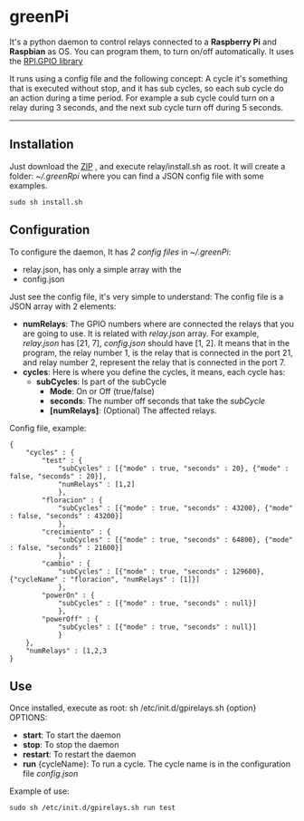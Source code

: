 greenPi
===================

It's a python daemon  to control relays connected to a **Raspberry Pi** and **Raspbian** as OS.
You can program them, to turn on/off automatically.
It uses the [RPI.GPIO library](https://pypi.python.org/pypi/RPi.GPIO)

It runs using a config file and the following concept:
A cycle it's something that is executed without stop, and it has sub cycles, so each sub cycle do an action during a time period. For example a sub cycle could turn on a relay during 3 seconds, and the next sub cycle turn off during 5 seconds.

----------


Installation
-------------

Just download the [ZIP](https://github.com/nearlg/greenPi/archive/master.zip) , and execute relay/install.sh as root.
It will create a folder: *~/.greenRpi* where you can find a JSON config file with some examples.

    sudo sh install.sh

Configuration
-------------

To configure the daemon, It has *2 config files* in *~/.greenPi*:

 - relay.json, has only a simple array with the 
 - config.json

Just see the config file, it's very simple to understand:
The config file is a JSON array with 2 elements:

 - **numRelays**: The GPIO numbers where are connected the relays that you are going to use. It is related with *relay.json* array. For example, *relay.json* has [21, 7], *config.json* should have [1, 2]. It means that in the program, the relay number 1, is the relay that is connected in the port 21, and relay number 2, represent the relay that is connected in the port 7.
 - **cycles**: Here is where you define the cycles, it means, each cycle has:
	 - **subCycles**: Is part of the subCycle
		 - **Mode**: On or Off (true/false)
		 - **seconds**: The number off seconds that take the *subCycle*
		 - **[numRelays]**: (Optional) The affected relays.

Config file, example:


    {
        "cycles" : {
            "test" : {
                "subCycles" : [{"mode" : true, "seconds" : 20}, {"mode" : false, "seconds" : 20}],
                "numRelays" : [1,2]
                },
            "floracion" : {
                "subCycles" : [{"mode" : true, "seconds" : 43200}, {"mode" : false, "seconds" : 43200}]
                },
            "crecimiento" : {
                "subCycles" : [{"mode" : true, "seconds" : 64800}, {"mode" : false, "seconds" : 21600}]
                },
            "cambio" : {
                "subCycles" : [{"mode" : true, "seconds" : 129600}, {"cycleName" : "floracion", "numRelays" : [1]}]
                },
            "powerOn" : {
                "subCycles" : [{"mode" : true, "seconds" : null}]
                },
            "powerOff" : {
                "subCycles" : [{"mode" : true, "seconds" : null}]
                }
        },
        "numRelays" : [1,2,3
    }

Use
----

Once installed, execute as root:
sh /etc/init.d/gpirelays.sh {option}
OPTIONS:
 - **start**: To start the daemon
 - **stop**: To stop the daemon
 - **restart**: To restart the daemon
 - **run** {cycleName}: To run a cycle. The cycle name is in the configuration file *config.json*

Example of use:


    sudo sh /etc/init.d/gpirelays.sh run test
